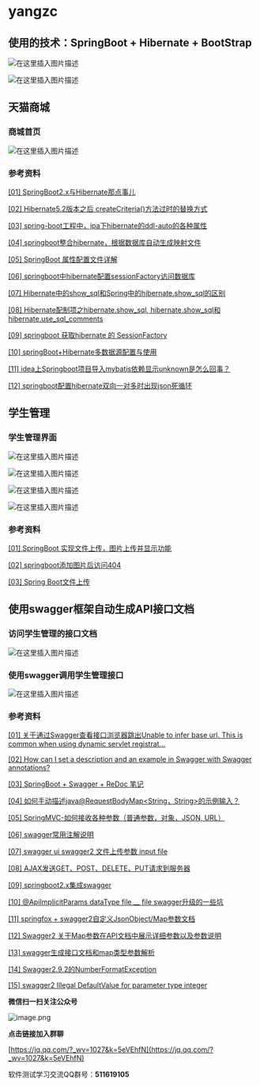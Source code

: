 # yangzc

## 使用的技术：SpringBoot + Hibernate + BootStrap

![在这里插入图片描述](https://img-blog.csdnimg.cn/20200208201606120.png?x-oss-process=image/watermark,type_ZmFuZ3poZW5naGVpdGk,shadow_10,text_aHR0cHM6Ly9ibG9nLmNzZG4ubmV0L3FxXzM3MjUxODk3,size_16,color_FFFFFF,t_70)

![在这里插入图片描述](https://img-blog.csdnimg.cn/20200208200515486.png?x-oss-process=image/watermark,type_ZmFuZ3poZW5naGVpdGk,shadow_10,text_aHR0cHM6Ly9ibG9nLmNzZG4ubmV0L3FxXzM3MjUxODk3,size_16,color_FFFFFF,t_70)

## 天猫商城

### 商城首页

![在这里插入图片描述](https://img-blog.csdnimg.cn/20191117230451468.png?x-oss-process=image/watermark,type_ZmFuZ3poZW5naGVpdGk,shadow_10,text_aHR0cHM6Ly9ibG9nLmNzZG4ubmV0L3FxXzM3MjUxODk3,size_16,color_FFFFFF,t_70)

### 参考资料

[[01] SpringBoot2.x与Hibernate那点事儿](https://www.jianshu.com/p/57e3c9a40709)

[[02] Hibernate5.2版本之后 createCriteria()方法过时的替换方式](https://blog.csdn.net/blue__fisher/article/details/78885143)

[[03] spring-boot工程中，jpa下hibernate的ddl-auto的各种属性](https://blog.csdn.net/zhangtongpeng/article/details/79609942)

[[04] springboot整合hibernate，根据数据库自动生成映射文件](https://blog.csdn.net/helpapa/article/details/90517952)

[[05] SpringBoot 属性配置文件详解](https://blog.csdn.net/u013181912/article/details/79057318)

[[06] springboot中hibernate配置sessionFactory访问数据库](https://www.cnblogs.com/soul-wonder/p/9052471.html)

[[07] Hibernate中的show_sql和Spring中的hibernate.show_sql的区别](https://blog.csdn.net/FANGAOHUA200/article/details/53522387)

[[08] Hibernate配制项之hibernate.show_sql, hibernate.show_sql和hibernate.use_sql_comments](https://blog.csdn.net/weixin_36210698/article/details/80359830)

[[09] springboot 获取hibernate 的 SessionFactory](https://www.bbsmax.com/A/kvJ36omgzg/)

[[10] springBoot+Hibernate多数据源配置与使用](https://www.jianshu.com/p/1db9e7667fa7)

[[11] idea上Springboot项目导入mybatis依赖显示unknown是怎么回事？](https://segmentfault.com/q/1010000013678360)

[[12] springboot配置hibernate双向一对多时出现json死循环](https://www.imooc.com/qadetail/217251?t=353113)

## 学生管理

### 学生管理界面

![在这里插入图片描述](https://img-blog.csdnimg.cn/20191119133554246.png?x-oss-process=image/watermark,type_ZmFuZ3poZW5naGVpdGk,shadow_10,text_aHR0cHM6Ly9ibG9nLmNzZG4ubmV0L3FxXzM3MjUxODk3,size_16,color_FFFFFF,t_70)

![在这里插入图片描述](https://img-blog.csdnimg.cn/20191119134219778.png?x-oss-process=image/watermark,type_ZmFuZ3poZW5naGVpdGk,shadow_10,text_aHR0cHM6Ly9ibG9nLmNzZG4ubmV0L3FxXzM3MjUxODk3,size_16,color_FFFFFF,t_70)

![在这里插入图片描述](https://img-blog.csdnimg.cn/2019111913464880.png?x-oss-process=image/watermark,type_ZmFuZ3poZW5naGVpdGk,shadow_10,text_aHR0cHM6Ly9ibG9nLmNzZG4ubmV0L3FxXzM3MjUxODk3,size_16,color_FFFFFF,t_70)

![在这里插入图片描述](https://img-blog.csdnimg.cn/20191119134724234.png?x-oss-process=image/watermark,type_ZmFuZ3poZW5naGVpdGk,shadow_10,text_aHR0cHM6Ly9ibG9nLmNzZG4ubmV0L3FxXzM3MjUxODk3,size_16,color_FFFFFF,t_70)

### 参考资料

[[01] SpringBoot 实现文件上传，图片上传并显示功能](https://blog.csdn.net/qq_38762237/article/details/81282444)

[[02] springboot添加图片后访问404](https://blog.csdn.net/baikunlong/article/details/86251139)

[[03] Spring Boot文件上传](https://blog.csdn.net/gnail_oug/article/details/80324120)

## 使用swagger框架自动生成API接口文档

### 访问学生管理的接口文档

![在这里插入图片描述](https://img-blog.csdnimg.cn/20191124191902309.png?x-oss-process=image/watermark,type_ZmFuZ3poZW5naGVpdGk,shadow_10,text_aHR0cHM6Ly9ibG9nLmNzZG4ubmV0L3FxXzM3MjUxODk3,size_16,color_FFFFFF,t_70)

### 使用swagger调用学生管理接口

![在这里插入图片描述](https://img-blog.csdnimg.cn/20191124192226864.png?x-oss-process=image/watermark,type_ZmFuZ3poZW5naGVpdGk,shadow_10,text_aHR0cHM6Ly9ibG9nLmNzZG4ubmV0L3FxXzM3MjUxODk3,size_16,color_FFFFFF,t_70)

### 参考资料

[[01] 关于通过Swagger查看接口浏览器跳出Unable to infer base url. This is common when using dynamic servlet registrat...](https://www.jianshu.com/p/0c92ec5bb257)

[[02] How can I set a description and an example in Swagger with Swagger annotations?](http://www.hackerav.com/?post=18405)

[[03] SpringBoot + Swagger + ReDoc 笔记](https://segmentfault.com/a/1190000018863282)

[[04] 如何手动描述java@RequestBodyMap<String，String>的示例输入？](https://cloud.tencent.com/developer/ask/193286/answer/301631)

[[05] SpringMVC-如何接收各种参数（普通参数，对象，JSON, URL）](https://www.cnblogs.com/jpfss/p/9336768.html)

[[06] swagger常用注解说明](https://www.cnblogs.com/hyl8218/p/8520994.html)

[[07] swagger ui swagger2 文件上传参数 input file](https://blog.csdn.net/zl20110000/article/details/93204756)

[[08] AJAX发送GET、POST、DELETE、PUT请求到服务器](https://blog.csdn.net/cccmercy/article/details/79576709)

[[09] springboot2.x集成swagger](https://www.ucloud.cn/yun/74623.html)

[[10] @ApiImplicitParams dataType file __ file swagger升级的一些坑](https://my.oschina.net/valsong/blog/2252906)

[[11] springfox + swagger2自定义JsonObject/Map参数文档](https://www.jianshu.com/p/fe58f7457e38)

[[12] Swagger2 关于Map参数在API文档中展示详细参数以及参数说明](https://blog.csdn.net/hellopeng1/article/details/82227942)

[[13] swagger生成接口文档和map类型参数解析](https://www.cnblogs.com/zhumiao/p/9684879.html)

[[14] Swagger2.9.2的NumberFormatException](https://www.jianshu.com/p/4c0f886f4468)

[[15] swagger2 Illegal DefaultValue for parameter type integer](https://blog.csdn.net/boyin333/article/details/87980108)

**微信扫一扫关注公众号**

![image.png](https://imgconvert.csdnimg.cn/aHR0cHM6Ly91cGxvYWQtaW1hZ2VzLmppYW5zaHUuaW8vdXBsb2FkX2ltYWdlcy8xMDAyNzkwMC0yMzM2ODlhNjQ1YTM2YTEyLnBuZw?x-oss-process=image/format,png#pic_center)

**点击链接加入群聊**

[https://jq.qq.com/?_wv=1027&k=5eVEhfN](https://jq.qq.com/?_wv=1027&k=5eVEhfN)

软件测试学习交流QQ群号：**511619105**
